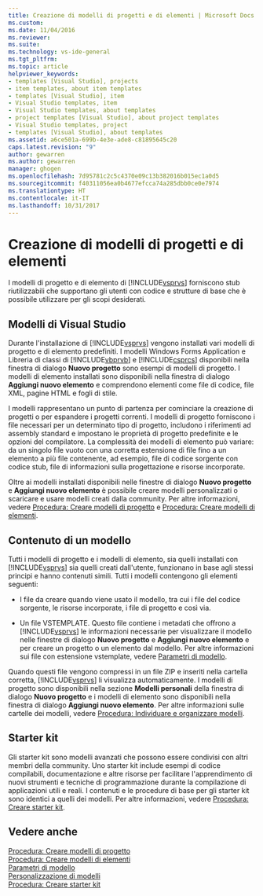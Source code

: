 ```yaml
---
title: Creazione di modelli di progetti e di elementi | Microsoft Docs
ms.custom: 
ms.date: 11/04/2016
ms.reviewer: 
ms.suite: 
ms.technology: vs-ide-general
ms.tgt_pltfrm: 
ms.topic: article
helpviewer_keywords:
- templates [Visual Studio], projects
- item templates, about item templates
- templates [Visual Studio], item
- Visual Studio templates, item
- Visual Studio templates, about templates
- project templates [Visual Studio], about project templates
- Visual Studio templates, project
- templates [Visual Studio], about templates
ms.assetid: a6ce501a-699b-4e3e-ade8-c81895645c20
caps.latest.revision: "9"
author: gewarren
ms.author: gewarren
manager: ghogen
ms.openlocfilehash: 7d95781c2c5c4370e09c13b382016b015ec1a0d5
ms.sourcegitcommit: f40311056ea0b4677efcca74a285dbb0ce0e7974
ms.translationtype: HT
ms.contentlocale: it-IT
ms.lasthandoff: 10/31/2017
---
```

# <a name="creating-project-and-item-templates"></a>Creazione di modelli di progetti e di elementi
I modelli di progetto e di elemento di [!INCLUDE[vsprvs](../code-quality/includes/vsprvs_md.md)] forniscono stub riutilizzabili che supportano gli utenti con codice e strutture di base che è possibile utilizzare per gli scopi desiderati.  
  
## <a name="visual-studio-templates"></a>Modelli di Visual Studio  
 Durante l'installazione di [!INCLUDE[vsprvs](../code-quality/includes/vsprvs_md.md)] vengono installati vari modelli di progetto e di elemento predefiniti. I modelli Windows Forms Application e Libreria di classi di [!INCLUDE[vbprvb](../code-quality/includes/vbprvb_md.md)] e [!INCLUDE[csprcs](../data-tools/includes/csprcs_md.md)] disponibili nella finestra di dialogo **Nuovo progetto** sono esempi di modelli di progetto. I modelli di elemento installati sono disponibili nella finestra di dialogo **Aggiungi nuovo elemento** e comprendono elementi come file di codice, file XML, pagine HTML e fogli di stile.  
  
 I modelli rappresentano un punto di partenza per cominciare la creazione di progetti o per espandere i progetti correnti. I modelli di progetto forniscono i file necessari per un determinato tipo di progetto, includono i riferimenti ad assembly standard e impostano le proprietà di progetto predefinite e le opzioni del compilatore. La complessità dei modelli di elemento può variare: da un singolo file vuoto con una corretta estensione di file fino a un elemento a più file contenente, ad esempio, file di codice sorgente con codice stub, file di informazioni sulla progettazione e risorse incorporate.  
  
 Oltre ai modelli installati disponibili nelle finestre di dialogo **Nuovo progetto** e **Aggiungi nuovo elemento** è possibile creare modelli personalizzati o scaricare e usare modelli creati dalla community. Per altre informazioni, vedere [Procedura: Creare modelli di progetto](../ide/how-to-create-project-templates.md) e [Procedura: Creare modelli di elementi](../ide/how-to-create-item-templates.md).  
  
## <a name="contents-of-a-template"></a>Contenuto di un modello  
 Tutti i modelli di progetto e i modelli di elemento, sia quelli installati con [!INCLUDE[vsprvs](../code-quality/includes/vsprvs_md.md)] sia quelli creati dall'utente, funzionano in base agli stessi principi e hanno contenuti simili. Tutti i modelli contengono gli elementi seguenti:  
  
-   I file da creare quando viene usato il modello, tra cui i file del codice sorgente, le risorse incorporate, i file di progetto e così via.  
  
-   Un file VSTEMPLATE. Questo file contiene i metadati che offrono a [!INCLUDE[vsprvs](../code-quality/includes/vsprvs_md.md)] le informazioni necessarie per visualizzare il modello nelle finestre di dialogo **Nuovo progetto** e **Aggiungi nuovo elemento** e per creare un progetto o un elemento dal modello. Per altre informazioni sui file con estensione vstemplate, vedere [Parametri di modello](../ide/template-parameters.md).  
  
 Quando questi file vengono compressi in un file ZIP e inseriti nella cartella corretta, [!INCLUDE[vsprvs](../code-quality/includes/vsprvs_md.md)] li visualizza automaticamente. I modelli di progetto sono disponibili nella sezione **Modelli personali** della finestra di dialogo **Nuovo progetto** e i modelli di elemento sono disponibili nella finestra di dialogo **Aggiungi nuovo elemento**. Per altre informazioni sulle cartelle dei modelli, vedere [Procedura: Individuare e organizzare modelli](../ide/how-to-locate-and-organize-project-and-item-templates.md).  
  
## <a name="starter-kits"></a>Starter kit  
 Gli starter kit sono modelli avanzati che possono essere condivisi con altri membri della community. Uno starter kit include esempi di codice compilabili, documentazione e altre risorse per facilitare l'apprendimento di nuovi strumenti e tecniche di programmazione durante la compilazione di applicazioni utili e reali. I contenuti e le procedure di base per gli starter kit sono identici a quelli dei modelli. Per altre informazioni, vedere [Procedura: Creare starter kit](../ide/how-to-create-starter-kits.md).  
  
## <a name="see-also"></a>Vedere anche  
 [Procedura: Creare modelli di progetto](../ide/how-to-create-project-templates.md)   
 [Procedura: Creare modelli di elementi](../ide/how-to-create-item-templates.md)   
 [Parametri di modello](../ide/template-parameters.md)   
 [Personalizzazione di modelli](../ide/customizing-project-and-item-templates.md)   
 [Procedura: Creare starter kit](../ide/how-to-create-starter-kits.md)